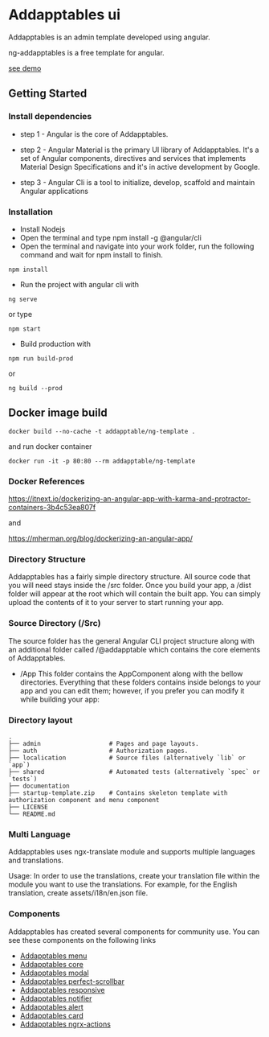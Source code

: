 # Addapptables ui

Addapptables is an admin template developed using angular.

ng-addapptables is a free template for angular.

[see demo](http://addapptables.com/admin/dashboard)

## Getting Started

### Install dependencies

- step 1 - Angular is the core of Addapptables.

- step 2 - Angular Material is the primary UI library of Addapptables. It's a set of Angular components, directives and services that implements Material Design Specifications and it's in active development by Google.

- step 3 - Angular Cli is a tool to initialize, develop, scaffold and maintain Angular applications

### Installation

- Install Nodejs
- Open the terminal and type npm install -g @angular/cli
- Open the terminal and navigate into your work folder, run the following command and wait for npm install to finish.
```
npm install
```

- Run the project with angular cli with
```
ng serve
```
or type
```
npm start
```
- Build production with
```
npm run build-prod
```
or
```
ng build --prod
```

## Docker image build
```
docker build --no-cache -t addapptable/ng-template .
```
and  run docker container
```
docker run -it -p 80:80 --rm addapptable/ng-template
```
### Docker References

https://itnext.io/dockerizing-an-angular-app-with-karma-and-protractor-containers-3b4c53ea807f

and 

https://mherman.org/blog/dockerizing-an-angular-app/


### Directory Structure
Addapptables has a fairly simple directory structure. All source code that you will need stays inside the /src folder. Once you build your app, a /dist folder will appear at the root which will contain the built app. You can simply upload the contents of it to your server to start running your app.

### Source Directory (/Src)
The source folder has the general Angular CLI project structure along with an additional folder called /@addapptable which contains the core elements of Addapptables.

- /App
This folder contains the AppComponent along with the bellow directories. Everything that these folders contains inside belongs to your app and you can edit them; however, if you prefer you can modify it while building your app:

### Directory layout
    .
    ├── admin                   # Pages and page layouts.
    ├── auth                    # Authorization pages.
    ├── localication            # Source files (alternatively `lib` or `app`)
    ├── shared                  # Automated tests (alternatively `spec` or `tests`)
    ├── documentation
    ├── startup-template.zip    # Contains skeleton template with authorization component and menu component
    ├── LICENSE
    └── README.md

### Multi Language
Addapptables uses ngx-translate module and supports multiple languages and translations.

Usage:
In order to use the translations, create your translation file within the module you want to use the translations.
For example, for the English translation, create assets/i18n/en.json file.

### Components
Addapptables has created several components for community use. You can see these components on the following links

- [Addapptables menu](https://github.com/addapptables/menu-admin-ui)
- [Addapptables core](https://github.com/addapptables/core-ui)
- [Addapptables modal](https://github.com/addapptables/modal-ui)
- [Addapptables perfect-scrollbar](https://github.com/addapptables/perfect-scrollbar-ui)
- [Addapptables responsive](https://github.com/addapptables/responsive-ui)
- [Addapptables notifier](https://github.com/addapptables/notifier-ui)
- [Addapptables alert](https://github.com/addapptables/alert-ui)
- [Addapptables card](https://github.com/addapptables/card-ui)
- [Addapptables ngrx-actions](https://github.com/addapptables/ngrx-actions)
